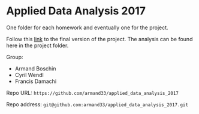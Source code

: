 # Applied Data Analysis 2017
One folder for each homework and eventually one for the project.

Follow this [link](https://the-face-of-geopolitics.github.io/) to the final version of the project. The analysis can be found here in the project folder.

Group:
- Armand Boschin
- Cyril Wendl
- Francis Damachi

Repo URL: `https://github.com/armand33/applied_data_analysis_2017`

Repo address: `git@github.com:armand33/applied_data_analysis_2017.git`
